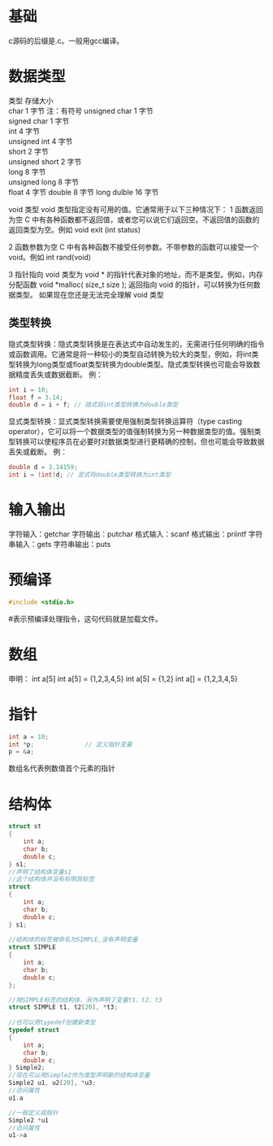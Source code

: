 # 基础
c源码的后缀是.c。一般用gcc编译。

# 数据类型
类型	        存储大小   
char	        1 字节	  注：有符号
unsigned char	1 字节	  
signed char	    1 字节	   
int	            4 字节	   
unsigned int	4 字节	   
short	        2 字节	   
unsigned short	2 字节	   
long	        8 字节	   
unsigned long	8 字节	   
float           4 字节
double          8 字节
long dulble     16 字节

void 类型
void 类型指定没有可用的值。它通常用于以下三种情况下：
1	函数返回为空
C 中有各种函数都不返回值，或者您可以说它们返回空。不返回值的函数的返回类型为空。例如 void exit (int status)

2	函数参数为空
C 中有各种函数不接受任何参数。不带参数的函数可以接受一个 void。例如 int rand(void)

3	指针指向 void
类型为 void * 的指针代表对象的地址，而不是类型。例如，内存分配函数 void *malloc( size_t size ); 返回指向 void 的指针，可以转换为任何数据类型。
如果现在您还是无法完全理解 void 类型

## 类型转换
隐式类型转换：隐式类型转换是在表达式中自动发生的，无需进行任何明确的指令或函数调用。它通常是将一种较小的类型自动转换为较大的类型，例如，将int类型转换为long类型或float类型转换为double类型。隐式类型转换也可能会导致数据精度丢失或数据截断。
例：
```c
int i = 10;
float f = 3.14;
double d = i + f; // 隐式将int类型转换为double类型
```

显式类型转换：显式类型转换需要使用强制类型转换运算符（type casting operator），它可以将一个数据类型的值强制转换为另一种数据类型的值。强制类型转换可以使程序员在必要时对数据类型进行更精确的控制，但也可能会导致数据丢失或截断。
例：
```c
double d = 3.14159;
int i = (int)d; // 显式将double类型转换为int类型
```

# 输入输出
字符输入：getchar
字符输出：putchar
格式输入：scanf
格式输出：priintf
字符串输入：gets
字符串输出：puts

# 预编译

```c
#include <stdio.h>
```
#表示预编译处理指令，这句代码就是加载文件。

# 数组
申明：
int a[5]
int a[5] = {1,2,3,4,5}
int a[5] = {1,2}
int a[]  = {1,2,3,4,5}

# 指针
```c
int a = 10;
int *p;              // 定义指针变量
p = &a;
```
数组名代表例数值首个元素的指针

# 结构体
```c
struct st
{
    int a;
    char b;
    double c;
} s1;
//声明了结构体变量s1
//这个结构体并没有标明其标签
struct 
{
    int a;
    char b;
    double c;
} s1;
 
//结构体的标签被命名为SIMPLE,没有声明变量
struct SIMPLE
{
    int a;
    char b;
    double c;
};

//用SIMPLE标签的结构体，另外声明了变量t1、t2、t3
struct SIMPLE t1, t2[20], *t3;
 
//也可以用typedef创建新类型
typedef struct
{
    int a;
    char b;
    double c; 
} Simple2;
//现在可以用Simple2作为类型声明新的结构体变量
Simple2 u1, u2[20], *u3;
//访问属性
u1.a

//一般定义成指针
Simple2 *u1
//访问属性
u1->a
```